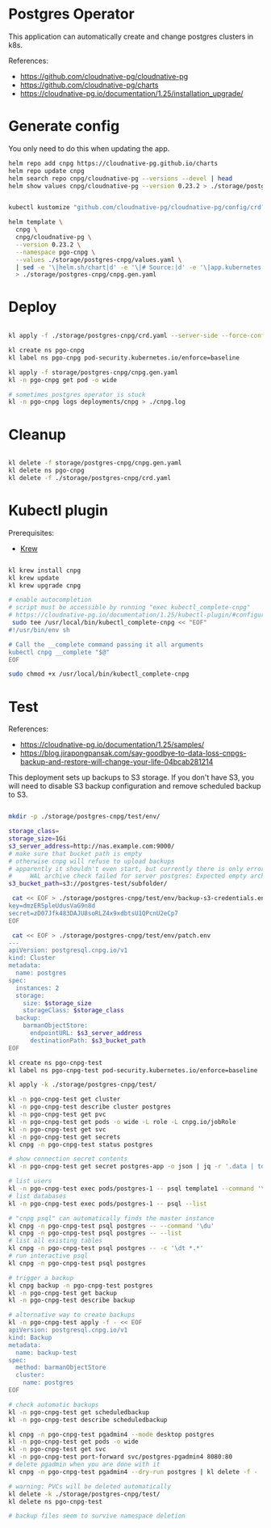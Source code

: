 
# Postgres Operator

This application can automatically create and change postgres clusters in k8s.

References:
- https://github.com/cloudnative-pg/cloudnative-pg
- https://github.com/cloudnative-pg/charts
- https://cloudnative-pg.io/documentation/1.25/installation_upgrade/

# Generate config

You only need to do this when updating the app.

```bash
helm repo add cnpg https://cloudnative-pg.github.io/charts
helm repo update cnpg
helm search repo cnpg/cloudnative-pg --versions --devel | head
helm show values cnpg/cloudnative-pg --version 0.23.2 > ./storage/postgres-cnpg/default-values.yaml
```

```bash

kubectl kustomize "github.com/cloudnative-pg/cloudnative-pg/config/crd?ref=v1.25.1" > ./storage/postgres-cnpg/crd.yaml

helm template \
  cnpg \
  cnpg/cloudnative-pg \
  --version 0.23.2 \
  --namespace pgo-cnpg \
  --values ./storage/postgres-cnpg/values.yaml \
  | sed -e '\|helm.sh/chart|d' -e '\|# Source:|d' -e '\|app.kubernetes.io/managed-by|d' -e '\|app.kubernetes.io/instance|d' -e '\|app.kubernetes.io/part-of|d' \
  > ./storage/postgres-cnpg/cnpg.gen.yaml

```

# Deploy

```bash

kl apply -f ./storage/postgres-cnpg/crd.yaml --server-side --force-conflicts

kl create ns pgo-cnpg
kl label ns pgo-cnpg pod-security.kubernetes.io/enforce=baseline

kl apply -f storage/postgres-cnpg/cnpg.gen.yaml
kl -n pgo-cnpg get pod -o wide

# sometimes postgres operator is stuck
kl -n pgo-cnpg logs deployments/cnpg > ./cnpg.log

```

# Cleanup

```bash

kl delete -f storage/postgres-cnpg/cnpg.gen.yaml
kl delete ns pgo-cnpg
kl delete -f ./storage/postgres-cnpg/crd.yaml

```

# Kubectl plugin

Prerequisites:
- [Krew](../../docs/k8s/krew.md#install)

```bash

kl krew install cnpg
kl krew update
kl krew upgrade cnpg

# enable autocompletion
# script must be accessible by running "exec kubectl_complete-cnpg"
# https://cloudnative-pg.io/documentation/1.25/kubectl-plugin/#configuring-auto-completion
 sudo tee /usr/local/bin/kubectl_complete-cnpg << "EOF"
#!/usr/bin/env sh

# Call the __complete command passing it all arguments
kubectl cnpg __complete "$@"
EOF

sudo chmod +x /usr/local/bin/kubectl_complete-cnpg

```

# Test

References:
- https://cloudnative-pg.io/documentation/1.25/samples/
- https://blog.jirapongpansak.com/say-goodbye-to-data-loss-cnpgs-backup-and-restore-will-change-your-life-04bcab281214

This deployment sets up backups to S3 storage.
If you don't have S3, you will need to disable S3 backup configuration
and remove scheduled backup to S3.

```bash

mkdir -p ./storage/postgres-cnpg/test/env/

storage_class=
storage_size=1Gi
s3_server_address=http://nas.example.com:9000/
# make sure that bucket path is empty
# otherwise cnpg will refuse to upload backups
# apparently it shouldn't even start, but currently there is only error in logs:
#     WAL archive check failed for server postgres: Expected empty archive
s3_bucket_path=s3://postgres-test/subfolder/

 cat << EOF > ./storage/postgres-cnpg/test/env/backup-s3-credentials.env
key=dmzER5pleUdusVaG9n8d
secret=zD07Jfk483DAJU8soRLZ4x9xdbtsU1QPcnU2eCp7
EOF

 cat << EOF > ./storage/postgres-cnpg/test/env/patch.env
---
apiVersion: postgresql.cnpg.io/v1
kind: Cluster
metadata:
  name: postgres
spec:
  instances: 2
  storage:
    size: $storage_size
    storageClass: $storage_class
  backup:
    barmanObjectStore:
      endpointURL: $s3_server_address
      destinationPath: $s3_bucket_path
EOF

kl create ns pgo-cnpg-test
kl label ns pgo-cnpg-test pod-security.kubernetes.io/enforce=baseline

kl apply -k ./storage/postgres-cnpg/test/

kl -n pgo-cnpg-test get cluster
kl -n pgo-cnpg-test describe cluster postgres
kl -n pgo-cnpg-test get pvc
kl -n pgo-cnpg-test get pods -o wide -L role -L cnpg.io/jobRole
kl -n pgo-cnpg-test get svc
kl -n pgo-cnpg-test get secrets
kl cnpg -n pgo-cnpg-test status postgres

# show connection secret contents
kl -n pgo-cnpg-test get secret postgres-app -o json | jq -r '.data | to_entries | map(.value |= @base64d) | from_entries'

# list users
kl -n pgo-cnpg-test exec pods/postgres-1 -- psql template1 --command '\du'
# list databases
kl -n pgo-cnpg-test exec pods/postgres-1 -- psql --list

# "cnpg psql" can automatically finds the master instance
kl cnpg -n pgo-cnpg-test psql postgres -- --command '\du'
kl cnpg -n pgo-cnpg-test psql postgres -- --list
# list all existing tables
kl cnpg -n pgo-cnpg-test psql postgres -- -c '\dt *.*'
# run interactive psql
kl cnpg -n pgo-cnpg-test psql postgres

# trigger a backup
kl cnpg backup -n pgo-cnpg-test postgres
kl -n pgo-cnpg-test get backup
kl -n pgo-cnpg-test describe backup

# alternative way to create backups
kl -n pgo-cnpg-test apply -f - << EOF
apiVersion: postgresql.cnpg.io/v1
kind: Backup
metadata:
  name: backup-test
spec:
  method: barmanObjectStore
  cluster:
    name: postgres
EOF

# check automatic backups
kl -n pgo-cnpg-test get scheduledbackup
kl -n pgo-cnpg-test describe scheduledbackup

kl cnpg -n pgo-cnpg-test pgadmin4 --mode desktop postgres
kl -n pgo-cnpg-test get pods -o wide
kl -n pgo-cnpg-test get svc
kl -n pgo-cnpg-test port-forward svc/postgres-pgadmin4 8080:80
# delete pgadmin when you are done with it
kl cnpg -n pgo-cnpg-test pgadmin4 --dry-run postgres | kl delete -f -

# warning: PVCs will be deleted automatically
kl delete -k ./storage/postgres-cnpg/test/
kl delete ns pgo-cnpg-test

# backup files seem to survive namespace deletion

```
